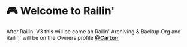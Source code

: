 # 🎮 Welcome to Railin'
After Railin' V3 this will be come an Railin' Archiving & Backup Org and Railin' will be on the Owners profile [**@Cartxrr**](https://github.com/Cartxrr)
